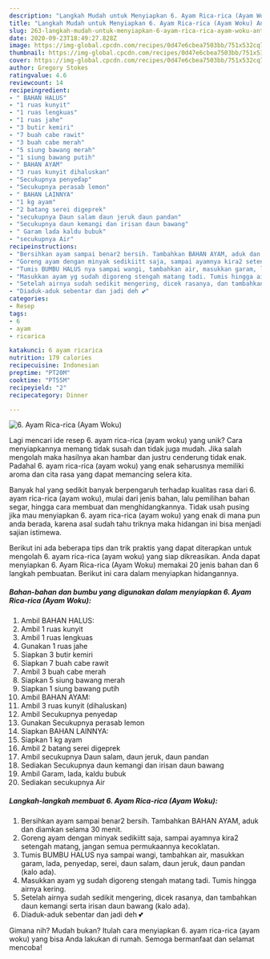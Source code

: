 ```yaml
---
description: "Langkah Mudah untuk Menyiapkan 6. Ayam Rica-rica (Ayam Woku) Anti Gagal"
title: "Langkah Mudah untuk Menyiapkan 6. Ayam Rica-rica (Ayam Woku) Anti Gagal"
slug: 263-langkah-mudah-untuk-menyiapkan-6-ayam-rica-rica-ayam-woku-anti-gagal
date: 2020-09-23T18:49:27.828Z
image: https://img-global.cpcdn.com/recipes/0d47e6cbea7503bb/751x532cq70/6-ayam-rica-rica-ayam-woku-foto-resep-utama.jpg
thumbnail: https://img-global.cpcdn.com/recipes/0d47e6cbea7503bb/751x532cq70/6-ayam-rica-rica-ayam-woku-foto-resep-utama.jpg
cover: https://img-global.cpcdn.com/recipes/0d47e6cbea7503bb/751x532cq70/6-ayam-rica-rica-ayam-woku-foto-resep-utama.jpg
author: Gregory Stokes
ratingvalue: 4.6
reviewcount: 14
recipeingredient:
- " BAHAN HALUS"
- "1 ruas kunyit"
- "1 ruas lengkuas"
- "1 ruas jahe"
- "3 butir kemiri"
- "7 buah cabe rawit"
- "3 buah cabe merah"
- "5 siung bawang merah"
- "1 siung bawang putih"
- " BAHAN AYAM"
- "3 ruas kunyit dihaluskan"
- "Secukupnya penyedap"
- "Secukupnya perasab lemon"
- " BAHAN LAINNYA"
- "1 kg ayam"
- "2 batang serei digeprek"
- "secukupnya Daun salam daun jeruk daun pandan"
- "Secukupnya daun kemangi dan irisan daun bawang"
- " Garam lada kaldu bubuk"
- "secukupnya Air"
recipeinstructions:
- "Bersihkan ayam sampai benar2 bersih. Tambahkan BAHAN AYAM, aduk dan diamkan selama 30 menit."
- "Goreng ayam dengan minyak sedikiitt saja, sampai ayamnya kira2 setengah matang, jangan semua permukaannya kecoklatan."
- "Tumis BUMBU HALUS nya sampai wangi, tambahkan air, masukkan garam, lada, penyedap, serei, daun salam, daun jeruk, daun pandan (kalo ada)."
- "Masukkan ayam yg sudah digoreng stengah matang tadi. Tumis hingga airnya kering."
- "Setelah airnya sudah sedikit mengering, dicek rasanya, dan tambahkan daun kemangi serta irisan daun bawang (kalo ada)."
- "Diaduk-aduk sebentar dan jadi deh 💕"
categories:
- Resep
tags:
- 6
- ayam
- ricarica

katakunci: 6 ayam ricarica 
nutrition: 179 calories
recipecuisine: Indonesian
preptime: "PT20M"
cooktime: "PT55M"
recipeyield: "2"
recipecategory: Dinner

---
```



![6. Ayam Rica-rica (Ayam Woku)](https://img-global.cpcdn.com/recipes/0d47e6cbea7503bb/751x532cq70/6-ayam-rica-rica-ayam-woku-foto-resep-utama.jpg)

Lagi mencari ide resep 6. ayam rica-rica (ayam woku) yang unik? Cara menyiapkannya memang tidak susah dan tidak juga mudah. Jika salah mengolah maka hasilnya akan hambar dan justru cenderung tidak enak. Padahal 6. ayam rica-rica (ayam woku) yang enak seharusnya memiliki aroma dan cita rasa yang dapat memancing selera kita.

Banyak hal yang sedikit banyak berpengaruh terhadap kualitas rasa dari 6. ayam rica-rica (ayam woku), mulai dari jenis bahan, lalu pemilihan bahan segar, hingga cara membuat dan menghidangkannya. Tidak usah pusing jika mau menyiapkan 6. ayam rica-rica (ayam woku) yang enak di mana pun anda berada, karena asal sudah tahu triknya maka hidangan ini bisa menjadi sajian istimewa.




Berikut ini ada beberapa tips dan trik praktis yang dapat diterapkan untuk mengolah 6. ayam rica-rica (ayam woku) yang siap dikreasikan. Anda dapat menyiapkan 6. Ayam Rica-rica (Ayam Woku) memakai 20 jenis bahan dan 6 langkah pembuatan. Berikut ini cara dalam menyiapkan hidangannya.

<!--inarticleads1-->

##### Bahan-bahan dan bumbu yang digunakan dalam menyiapkan 6. Ayam Rica-rica (Ayam Woku):

1. Ambil  BAHAN HALUS:
1. Ambil 1 ruas kunyit
1. Ambil 1 ruas lengkuas
1. Gunakan 1 ruas jahe
1. Siapkan 3 butir kemiri
1. Siapkan 7 buah cabe rawit
1. Ambil 3 buah cabe merah
1. Siapkan 5 siung bawang merah
1. Siapkan 1 siung bawang putih
1. Ambil  BAHAN AYAM:
1. Ambil 3 ruas kunyit (dihaluskan)
1. Ambil Secukupnya penyedap
1. Gunakan Secukupnya perasab lemon
1. Siapkan  BAHAN LAINNYA:
1. Siapkan 1 kg ayam
1. Ambil 2 batang serei digeprek
1. Ambil secukupnya Daun salam, daun jeruk, daun pandan
1. Sediakan Secukupnya daun kemangi dan irisan daun bawang
1. Ambil  Garam, lada, kaldu bubuk
1. Sediakan secukupnya Air




<!--inarticleads2-->

##### Langkah-langkah membuat 6. Ayam Rica-rica (Ayam Woku):

1. Bersihkan ayam sampai benar2 bersih. Tambahkan BAHAN AYAM, aduk dan diamkan selama 30 menit.
1. Goreng ayam dengan minyak sedikiitt saja, sampai ayamnya kira2 setengah matang, jangan semua permukaannya kecoklatan.
1. Tumis BUMBU HALUS nya sampai wangi, tambahkan air, masukkan garam, lada, penyedap, serei, daun salam, daun jeruk, daun pandan (kalo ada).
1. Masukkan ayam yg sudah digoreng stengah matang tadi. Tumis hingga airnya kering.
1. Setelah airnya sudah sedikit mengering, dicek rasanya, dan tambahkan daun kemangi serta irisan daun bawang (kalo ada).
1. Diaduk-aduk sebentar dan jadi deh 💕




Gimana nih? Mudah bukan? Itulah cara menyiapkan 6. ayam rica-rica (ayam woku) yang bisa Anda lakukan di rumah. Semoga bermanfaat dan selamat mencoba!
